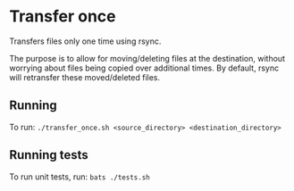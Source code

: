 # Transfer once
Transfers files only one time using rsync.

The purpose is to allow for moving/deleting files at the destination, without worrying about files being copied over additional times. By default, rsync will retransfer these moved/deleted files.

## Running
To run:
`./transfer_once.sh <source_directory> <destination_directory>`

## Running tests
To run unit tests, run:
`bats ./tests.sh`
